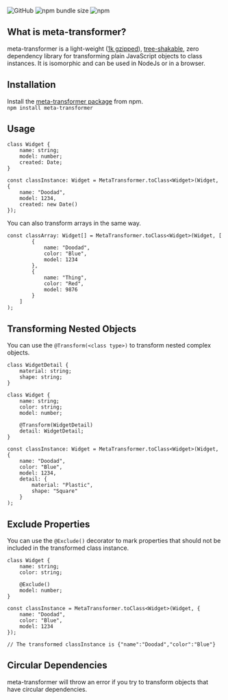 ![GitHub](https://img.shields.io/github/license/rmuchall/meta-transformer)
![npm bundle size](https://img.shields.io/bundlephobia/minzip/meta-transformer)
![npm](https://img.shields.io/npm/v/meta-transformer)

## What is meta-transformer?
meta-transformer is a light-weight ([1k gzipped](https://bundlephobia.com/package/meta-transformer)), [tree-shakable](https://developer.mozilla.org/en-US/docs/Glossary/Tree_shaking), zero dependency library for transforming plain JavaScript objects to class instances. It is isomorphic and can be used in NodeJs or in a browser.<br/>

## Installation
Install the [meta-transformer package](https://www.npmjs.com/package/meta-transformer) from npm. <br/>
`npm install meta-transformer`

## Usage
```
class Widget {
    name: string;
    model: number;
    created: Date;
}

const classInstance: Widget = MetaTransformer.toClass<Widget>(Widget, {
    name: "Doodad",
    model: 1234,
    created: new Date()
});
```
You can also transform arrays in the same way.<br/>
```
const classArray: Widget[] = MetaTransformer.toClass<Widget>(Widget, [
        {
            name: "Doodad",
            color: "Blue",
            model: 1234
        },
        {
            name: "Thing",
            color: "Red",
            model: 9876
        }
    ]
);
```

## Transforming Nested Objects
You can use the `@Transform(<class type>)` to transform nested complex objects.<br/>
```
class WidgetDetail {
    material: string;
    shape: string;
}

class Widget {
    name: string;
    color: string;
    model: number;

    @Transform(WidgetDetail)
    detail: WidgetDetail;
}

const classInstance: Widget = MetaTransformer.toClass<Widget>(Widget, {
    name: "Doodad",
    color: "Blue",
    model: 1234,
    detail: {
        material: "Plastic",
        shape: "Square"
    }
);
```

## Exclude Properties
You can use the `@Exclude()` decorator to mark properties that should not be included in the transformed class instance.<br/>
```
class Widget {
    name: string;
    color: string;

    @Exclude()
    model: number;
}

const classInstance = MetaTransformer.toClass<Widget>(Widget, {
    name: "Doodad",
    color: "Blue",
    model: 1234
});

// The transformed classInstance is {"name":"Doodad","color":"Blue"}
```

## Circular Dependencies
meta-transformer will throw an error if you try to transform objects that have circular dependencies.<br/>
